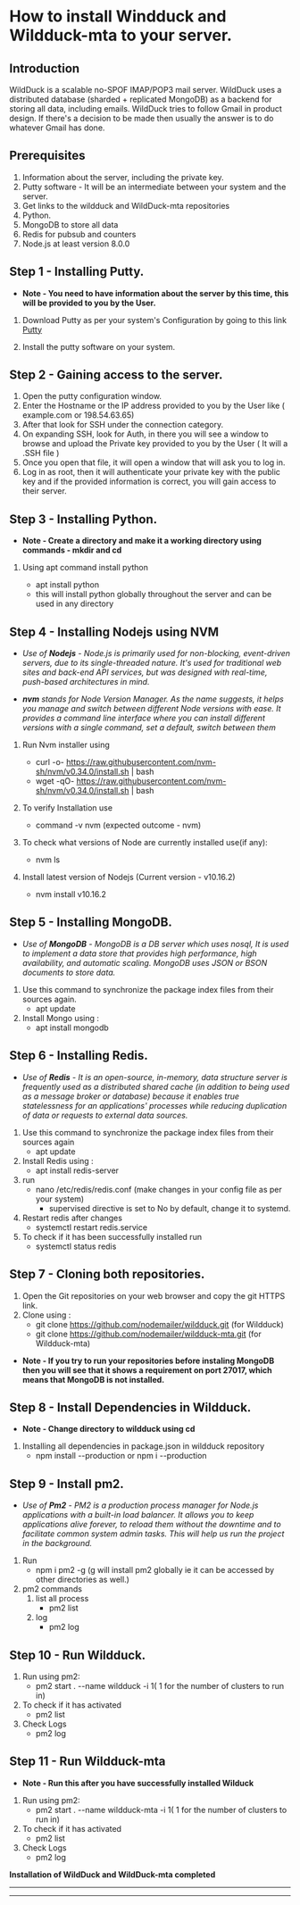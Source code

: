 

# How to install Windduck and Wildduck-mta to your server. 

## Introduction 
WildDuck is a scalable no-SPOF IMAP/POP3 mail server. WildDuck uses a distributed database (sharded + replicated MongoDB) as a backend for storing all data, including emails.
WildDuck tries to follow Gmail in product design. If there's a decision to be made then usually the answer is to do whatever Gmail has done.

## Prerequisites

1. Information about the server, including the private key.
2. Putty software - It will be an intermediate between your system and the server. 
3. Get links to the wildduck and WildDuck-mta repositories
4. Python.
5. MongoDB to store all data
6. Redis for pubsub and counters
7. Node.js at least version 8.0.0


## Step 1 - Installing Putty. 

- **Note - You need to have information about the server by this time, this will be provided to you by the User.**



1. Download Putty as per your system's Configuration by going to this link [Putty](https://www.chiark.greenend.org.uk/~sgtatham/putty/latest.html (Putty.exe))

2. Install the putty software on your system.

## Step 2 - Gaining access to the server.

1. Open the putty configuration window. 
2. Enter the Hostname or the IP address provided to you by the User like ( example.com or 198.54.63.65)
3. After that look for SSH under the connection category.
4. On expanding SSH, look for Auth, in there you will see a window  to browse and upload the Private key provided to you by the User ( It will a .SSH file )
5. Once you open that file, it will open a window that will ask you to log in.
6. Log in as root, then it will authenticate your private key with the public key and if the provided information is correct, you will gain access to their server.

## Step 3 - Installing Python. 

- **Note - Create a directory and make it a working directory using commands - mkdir and cd**

1. Using apt command install python 
    
    - apt install python
    - this will install python globally throughout the server and can be used in any directory 

## Step 4 - Installing Nodejs using NVM

- *Use of **Nodejs** - Node.js is primarily used for non-blocking, event-driven servers, due to its single-threaded nature. It's used for traditional web sites and back-end API services, but was designed with real-time, push-based architectures in mind.*

- ***nvm** stands for Node Version Manager. As the name suggests, it helps you manage and switch between different Node versions with ease. It provides a command line interface where you can install different versions with a single command, set a default, switch between them*
1. Run Nvm installer using 
    - curl -o- https://raw.githubusercontent.com/nvm-sh/nvm/v0.34.0/install.sh | bash
    - wget -qO- https://raw.githubusercontent.com/nvm-sh/nvm/v0.34.0/install.sh | bash

2. To verify Installation use 
    - command -v nvm (expected outcome - nvm)
3. To check what versions of Node are currently installed use(if any):
    - nvm ls
4. Install latest version of Nodejs (Current version - v10.16.2)
    - nvm install v10.16.2

## Step 5 - Installing MongoDB. 

- *Use of **MongoDB** - MongoDB is a DB server which uses nosql, It is used to implement a data store that provides high performance, high availability, and automatic scaling. MongoDB uses JSON or BSON documents to store data.* 

1. Use this command to synchronize the package index files from their sources again.
    - apt update
2. Install Mongo using :
    - apt install mongodb 

## Step 6 - Installing Redis. 

- *Use of **Redis** - It is  an open-source, in-memory, data structure server is frequently used as a distributed shared cache (in addition to being used as a message broker or database) because it enables true statelessness for an applications' processes while reducing duplication of data or requests to external data sources.*

1.  Use this command to synchronize the package index files from their sources again
    - apt update
2. Install Redis using :
    - apt install redis-server
3. run 
    - nano /etc/redis/redis.conf (make changes in your config file as per your system)
        - supervised directive is set to No by default, change it to systemd.
4. Restart redis after changes
    - systemctl restart redis.service
5. To check if it has been successfully installed run 
    - systemctl status redis


## Step 7 - Cloning both repositories. 

1. Open the Git repositories on your web browser and copy the git HTTPS link.
2. Clone using : 
    - git clone https://github.com/nodemailer/wildduck.git (for Wildduck)
    - git clone https://github.com/nodemailer/wildduck-mta.git (for Wildduck-mta)

- **Note - If you try to run your repositories before instaling MongoDB then you will see that it shows a requirement on port 27017, which means that MongoDB is not installed.**

## Step 8 - Install Dependencies in Wildduck.

- **Note - Change directory to wildduck using cd**

1. Installing all dependencies in package.json in wildduck repository
    -  npm install --production  or npm i --production

## Step 9 - Install pm2.
- *Use of **Pm2** - PM2 is a production process manager for Node.js applications with a built-in load balancer. It allows you to keep applications alive forever, to reload them without the downtime and to facilitate common system admin tasks. This will help us run the project in the background.*

1. Run 
    - npm i pm2 -g (g will install pm2 globally ie it can be accessed by other directories as well.)
2. pm2 commands 
    1. list all process
        - pm2 list
    2. log 
        - pm2 log
## Step 10 - Run Wildduck.
1. Run using pm2:
    - pm2 start . --name wildduck -i 1( 1 for the number of clusters to run in)
2. To check if it has activated
    - pm2 list
3. Check Logs
    - pm2 log

## Step 11 - Run Wildduck-mta

- **Note - Run this after you have successfully installed Wilduck**

1. Run using pm2:
    - pm2 start . --name wildduck-mta -i 1( 1 for the number of clusters to run in)
2. To check if it has activated
    - pm2 list
3. Check Logs
    - pm2 log

**Installation of WildDuck and WildDuck-mta completed**
********************************************
********************************************


